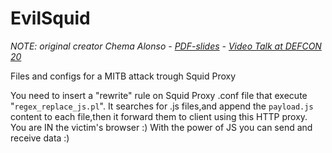 # EvilSquid
*NOTE: original creator Chema Alonso - [PDF-slides](https://media.blackhat.com/bh-us-12/Briefings/Alonso/BH_US_12_Alonso_Owning_Bad_Guys_Slides.pdf) - [Video Talk at DEFCON 20](https://www.youtube.com/watch?v=0QT4YJn7oVI)*

Files and configs for a MITB attack trough Squid Proxy


You need to insert a "rewrite" rule on Squid Proxy .conf file that execute "`regex_replace_js.pl`".
It searches for .js files,and append the `payload.js` content to each file,then it forward them to client using this HTTP proxy.
You are IN the victim's browser :)
With the power of JS you can send and receive data :)
